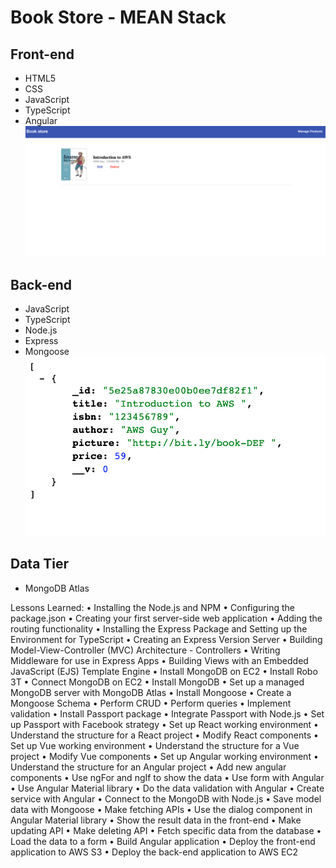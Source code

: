 # Book Store - MEAN Stack

## Front-end
- HTML5
- CSS
- JavaScript
- TypeScript
- Angular
![](/images/frontend.png)

## Back-end
- JavaScript
- TypeScript
- Node.js
- Express
- Mongoose
![](/images/backend.png)

## Data Tier
- MongoDB Atlas

Lessons Learned:
•	Installing the Node.js and NPM
•	Configuring the package.json
•	Creating your first server-side web application
•	Adding the routing functionality
•	Installing the Express Package and Setting up the Environment for TypeScript
•	Creating an Express Version Server
•	Building Model-View-Controller (MVC) Architecture - Controllers
•	Writing Middleware for use in Express Apps
•	Building Views with an Embedded JavaScript (EJS) Template Engine
•	Install MongoDB on EC2
•	Install Robo 3T
•	Connect MongoDB on EC2
•	Install MongoDB
•	Set up a managed MongoDB server with MongoDB Atlas
•	Install Mongoose
•	Create a Mongoose Schema
•	Perform CRUD
•	Perform queries
•	Implement validation
•	Install Passport package
•	Integrate Passport with Node.js
•	Set up Passport with Facebook strategy
•	Set up React working environment
•	Understand the structure for a React project
•	Modify React components
•	Set up Vue working environment
•	Understand the structure for a Vue project
•	Modify Vue components
•	Set up Angular working environment
•	Understand the structure for an Angular project
•	Add new angular components
•	Use ngFor and ngIf to show the data
•	Use form with Angular
•	Use Angular Material library
•	Do the data validation with Angular
•	Create service with Angular
•	Connect to the MongoDB with Node.js
•	Save model data with Mongoose
•	Make fetching APIs
•	Use the dialog component in Angular Material library
•	Show the result data in the front-end
•	Make updating API
•	Make deleting API
•	Fetch specific data from the database
•	Load the data to a form
•	Build Angular application
•	Deploy the front-end application to AWS S3
•	Deploy the back-end application to AWS EC2
